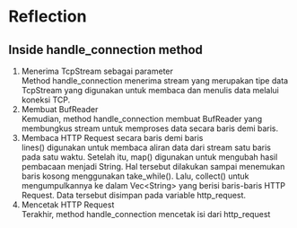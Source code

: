 # Reflection

## Inside handle_connection method
1. Menerima TcpStream sebagai parameter \
Method handle_connection menerima stream yang merupakan tipe data TcpStream yang digunakan untuk membaca dan menulis data melalui koneksi TCP.
2. Membuat BufReader \
Kemudian, method handle_connection membuat BufReader yang membungkus stream untuk memproses data secara baris demi baris.
3. Membaca HTTP Request secara baris demi baris \
lines() digunakan untuk membaca aliran data dari stream satu baris pada satu waktu. Setelah itu, map() digunakan untuk mengubah hasil pembacaan menjadi String. Hal tersebut dilakukan sampai menemukan baris kosong menggunakan take_while(). Lalu, collect() untuk mengumpulkannya ke dalam Vec\<String> yang berisi baris-baris HTTP Request. Data tersebut disimpan pada variable http_request.
4. Mencetak HTTP Request \
Terakhir, method handle_connection mencetak isi dari http_request